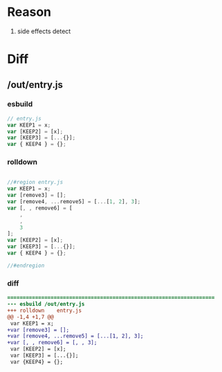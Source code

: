 # Reason
1. side effects detect
# Diff
## /out/entry.js
### esbuild
```js
// entry.js
var KEEP1 = x;
var [KEEP2] = [x];
var [KEEP3] = [...{}];
var { KEEP4 } = {};
```
### rolldown
```js

//#region entry.js
var KEEP1 = x;
var [remove3] = [];
var [remove4, ...remove5] = [...[1, 2], 3];
var [, , remove6] = [
	,
	,
	3
];
var [KEEP2] = [x];
var [KEEP3] = [...{}];
var { KEEP4 } = {};

//#endregion

```
### diff
```diff
===================================================================
--- esbuild	/out/entry.js
+++ rolldown	entry.js
@@ -1,4 +1,7 @@
 var KEEP1 = x;
+var [remove3] = [];
+var [remove4, ...remove5] = [...[1, 2], 3];
+var [, , remove6] = [, , 3];
 var [KEEP2] = [x];
 var [KEEP3] = [...{}];
 var {KEEP4} = {};

```